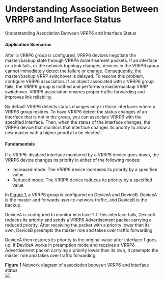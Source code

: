 Understanding Association Between VRRP6 and Interface Status
============================================================

Understanding Association Between VRRP6 and Interface Status

#### Application Scenarios

After a VRRP6 group is configured, VRRP6 devices negotiate the master/backup state through VRRP6 Advertisement packets. If an interface or a link fails, or the network topology changes, devices in the VRRP6 group cannot immediately detect the failure or change. Consequently, the master/backup VRRP switchover is delayed. To resolve this problem, configure VRRP6 association. If an object associated with a VRRP6 group fails, the VRRP6 group is notified and performs a master/backup VRRP switchover. VRRP6 association ensures proper traffic forwarding and improves link reliability.

By default VRRP6 detects status changes only in those interfaces where a VRRP6 group resides. To have VRRP6 detect the status changes of an interface that is not in the group, you can associate VRRP6 with the specified interface. Then, when the status of the interface changes, the VRRP6 device that monitors that interface changes its priority to allow a new master with a higher priority to be elected.


#### Fundamentals

If a VRRP6-disabled interface monitored by a VRRP6 device goes down, the VRRP6 device changes its priority in either of the following modes:

* Increased mode: The VRRP6 device increases its priority by a specified value.
* Reduced mode: The VRRP6 device reduces its priority by a specified value.

In [Figure 1](#EN-US_CONCEPT_0000001176661775__fig_dc_vrp_vrrp_feature_010901), a VRRP6 group is configured on DeviceA and DeviceB. DeviceA is the master and forwards user-to-network traffic, and DeviceB is the backup.

DeviceA is configured to monitor interface 1. If this interface fails, DeviceA reduces its priority and sends a VRRP6 Advertisement packet carrying a reduced priority. After receiving the packet with a priority lower than its own, DeviceB preempts the master role and takes over traffic forwarding.

DeviceA then restores its priority to the original value after interface 1 goes up. If DeviceA works in preemption mode and receives a VRRP6 Advertisement packet carrying a priority lower than its own, it preempts the master role and takes over traffic forwarding.

**Figure 1** Network diagram of association between VRRP6 and interface status  
![](figure/en-us_image_0000001176741695.png)